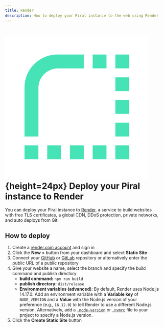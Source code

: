 ```yaml
---
title: Render
description: How to deploy your Piral instance to the web using Render.
---
```


# ![Render Logo](../logos/render.svg){height=24px} Deploy your Piral instance to Render

You can deploy your Piral instance to [Render](https://render.com/), a service to build websites with free TLS certificates, a global CDN, DDoS protection, private networks, and auto deploys from Git.

## How to deploy

1. Create a [render.com account](https://dashboard.render.com/) and sign in
2. Click the **New +** button from your dashboard and select **Static Site**
3. Connect your [GitHub](https://github.com/) or [GitLab](https://about.gitlab.com/) repository or alternatively enter the public URL of a public repository
4. Give your website a name, select the branch and specify the build command and publish directory
   - **build command:** `npm run build`
   - **publish directory:** `dist/release`
   - **Environment variables (advanced)**: By default, Render uses Node.js 14.17.0. Add an environment variable with a **Variable key** of `NODE_VERSION` and a **Value** with the Node.js version of your preference (e.g., `16.12.0`) to tell Render to use a different Node.js version. Alternatively, add a [`.node-version`](https://render.com/docs/node-version) or [`.nvmrc`](https://render.com/docs/node-version) file to your project to specify a Node.js version.
5. Click the **Create Static Site** button
